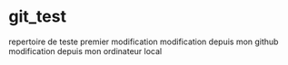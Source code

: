 # git_test
repertoire de teste
premier modification
modification depuis mon github
modification depuis mon ordinateur local